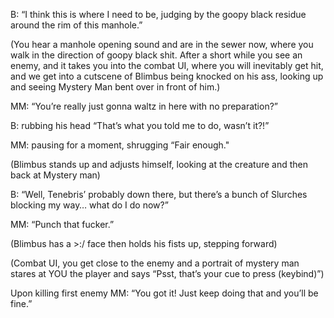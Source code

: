
B: “I think this is where I need to be, judging by the goopy black residue around the rim of this manhole.”  
  
(You hear a manhole opening sound and are in the sewer now, where you walk in the direction of goopy black shit. After a short while you see an enemy, and it takes you into the combat UI, where you will inevitably get hit, and we get into a cutscene of Blimbus being knocked on his ass, looking up and seeing Mystery Man bent over in front of him.)  
  
MM: “You’re really just gonna waltz in here with no preparation?”  
  
B: rubbing his head “That’s what you told me to do, wasn’t it?!”  
  
MM: pausing for a moment, shrugging “Fair enough."
  
(Blimbus stands up and adjusts himself, looking at the creature and then back at Mystery man)  
  
B: “Well, Tenebris’ probably down there, but there’s a bunch of Slurches blocking my way… what do I do now?”  
  
MM: “Punch that fucker.”  
  
(Blimbus has a >:/ face then holds his fists up, stepping forward)  
  
(Combat UI, you get close to the enemy and a portrait of mystery man stares at YOU the player and says “Psst, that’s your cue to press (keybind)”)  
  
Upon killing first enemy MM: “You got it! Just keep doing that and you’ll be fine.”